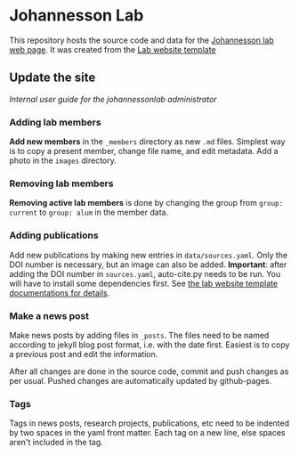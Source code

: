 # Johannesson Lab

This repository hosts the source code and data for the [Johannesson lab web page](https://johannessonlab.github.io/). It was created from the [Lab website template](https://github.com/greenelab/lab-website-template/)

## Update the site

_Internal user guide for the johannessonlab administrator_

### Adding lab members
**Add new members** in the `_members` directory as new `.md` files. Simplest way is to copy a present member, change file name, and edit metadata. Add a photo in the `images` directory.

### Removing lab members
**Removing active lab members** is done by changing the group from `group: current` to `group: alum` in the member data.

### Adding publications
Add new publications by making new entries in `data/sources.yaml`. Only the DOI number is necessary, but an image can also be added. **Important**: after adding the DOI number in `sources.yaml`, auto-cite.py needs to be run. You will have to install some dependencies first. See [the lab website template documentations for details](https://greene-lab.gitbook.io/lab-website-template-docs/basics/citations).

### Make a news post
Make news posts by adding files in `_posts`. The files need to be named according to jekyll blog post format, i.e. with the date first. Easiest is to copy a previous post and edit the information.

After all changes are done in the source code, commit and push changes as per usual. Pushed changes are automatically updated by github-pages.

### Tags
Tags in news posts, research projects, publications, etc need to be indented by two spaces in the yaml front matter. Each tag on a new line, else spaces aren't included in the tag.